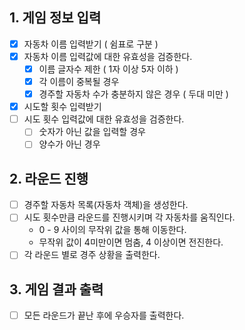## 1. 게임 정보 입력

- [x] 자동차 이름 입력받기 ( 쉼표로 구분 )
- [x] 자동차 이름 입력값에 대한 유효성을 검증한다.
  - [x] 이름 글자수 제한 ( 1자 이상 5자 이하 )
  - [x] 각 이름이 중복될 경우
  - [x] 경주할 자동차 수가 충분하지 않은 경우 ( 두대 미만 )
- [x] 시도할 횟수 입력받기
- [ ] 시도 횟수 입력값에 대한 유효성을 검증한다.
  - [ ] 숫자가 아닌 값을 입력할 경우
  - [ ] 양수가 아닌 경우

## 2. 라운드 진행

- [ ] 경주할 자동차 목록(자동차 객체)을 생성한다.
- [ ] 시도 횟수만큼 라운드를 진행시키며 각 자동차를 움직인다.
  - 0 - 9 사이의 무작위 값을 통해 이동한다.
  - 무작위 값이 4미만이면 멈춤, 4 이상이면 전진한다.
- [ ] 각 라운드 별로 경주 상황을 출력한다.

## 3. 게임 결과 출력

- [ ] 모든 라운드가 끝난 후에 우승자를 출력한다.
